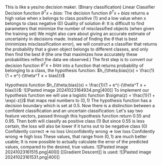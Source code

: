 This is like a yes/no decision maker. (Binary classification)
Linear Classifier Decision function $\theta^T x + bias$: 
	The decision function $\theta^T x + bias$ returns a high value when x belongs to class positive (1) and a low value when x belongs to class negative (0)
Quality of solution $\theta$:
	It is difficult to find parameters that minimize the number of misclassified objects (when given the training set)
	We might also care about giving an accurate estimate of uncertainty in decisions made.
	Instead of finding the $\theta$ that is best (minimizes misclassification error), we will construct a classifier that returns the probability that a given object belongs to different classes, and only then find the best $\theta$ (the one that maximizes how accurately these probabilities reflect the data we observed.)
	The first step is to convert our decision function $\theta^T x + bias$ into a function that returns probability of belonging to a class, the hypothesis function:  $h_{\theta;bias}(x) = \frac{1}{1 + e^{-(\theta^T x + bias)}}$
	
Hypothesis function $h_{\theta;bias}(x) = \frac{1}{1 + e^{-(\theta^T x + bias)}}$:
	![[Pasted image 20241023164934.png|400]]
	To implement our hypothesis function we will use a logistic function $\sigma(z) = \frac{1}{1 + \exp(-z)}$ that maps real numbers to $(0,1)$
	The hypothesis function has a decision boundary which is set at $0.5$. 
	Now there is a distinction between a confident classification and an uncertain classification:
		Let's say two feature vectors, passed through this hypothesis function return $0.55$ and $0.95$.
		Then both will classify as positive class (1)
		But since $0.55$ is less certain, the loss will also be lower if it turns out to be negative class (0)
		Confidently correct => no loss
		Unconfidently wrong => low loss
		Confidently wrong => high loss
	These values, that range from $(0,1)$ are much better usable; It is now possible to actually calculate the error of the predicted values, compared to the desired, true values.
	![[Pasted image 20241023161515.png|400]]
[[Gradient Descent]] is used:
	![[Pasted image 20241023161531.png|400]]